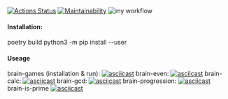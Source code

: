 [![Actions Status](https://github.com/mickysmt/python-project-lvl1/workflows/hexlet-check/badge.svg)](https://github.com/mickysmt/python-project-lvl1/actions)
[![Maintainability](https://api.codeclimate.com/v1/badges/a99a88d28ad37a79dbf6/maintainability)](https://codeclimate.com/github/codeclimate/codeclimate/maintainability)
![my workflow](https://github.com/mickysmt/python-project-lvl1/actions/workflows/pyci.yml/badge.svg)

#### Installation:
poetry build
python3 -m pip install --user

#### Useage
brain-games (installation & run):
[![asciicast](https://asciinema.org/a/U7CnJiDZlqmGAXALHOXUVR4lr.svg)](https://asciinema.org/a/U7CnJiDZlqmGAXALHOXUVR4lr)
brain-even:
[![asciicast](https://asciinema.org/a/Pc1i6suU2WZpWKWGgUvbysSQJ.svg)](https://asciinema.org/a/Pc1i6suU2WZpWKWGgUvbysSQJ)
brain-calc:
[![asciicast](https://asciinema.org/a/qU41SWjEqm0M9iZzZR6YndoB8.svg)](https://asciinema.org/a/qU41SWjEqm0M9iZzZR6YndoB8)
brain-gcd:
[![asciicast](https://asciinema.org/a/kwABqSCq2i0V1pHBwRQBdAjzI.svg)](https://asciinema.org/a/kwABqSCq2i0V1pHBwRQBdAjzI)
brain-progression:
[![asciicast](https://asciinema.org/a/0f54ljrFsvxpkQmlVGJDc3vtF.svg)](https://asciinema.org/a/0f54ljrFsvxpkQmlVGJDc3vtF)
brain-is-prime
[![asciicast](https://asciinema.org/a/Sa4jVkoAKJQmF7vEdwtRE9eSg.svg)](https://asciinema.org/a/Sa4jVkoAKJQmF7vEdwtRE9eSg)